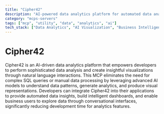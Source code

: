 ```yaml
---
title: "Cipher42"
description: "AI-powered data analytics platform for automated data analysis and visualization without coding."
category: "mcps-servers"
tags: ["mcp", "utility", "data", "analytics", "ai"]
tech_stack: ["Data Analytics", "AI Visualization", "Business Intelligence", "Data Processing", "Natural Language Query"]
---
```


# Cipher42

Cipher42 is an AI-driven data analytics platform that empowers developers to perform sophisticated data analysis and create insightful visualizations through natural language interactions. This MCP eliminates the need for complex SQL queries or manual data processing by leveraging advanced AI models to understand data patterns, generate analytics, and produce visual representations. Developers can integrate Cipher42 into their applications to provide automated data insights, build intelligent dashboards, and enable business users to explore data through conversational interfaces, significantly reducing development time for analytics features.
